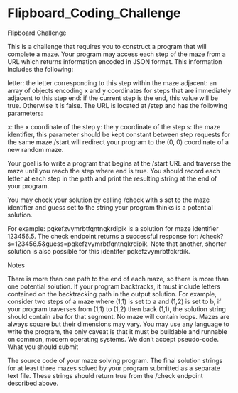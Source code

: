 Flipboard_Coding_Challenge
==========================

Flipboard Challenge

This is a challenge that requires you to construct a program that will complete a maze. Your program may access each step of the maze from a URL which returns information encoded in JSON format. This information includes the following:

letter: the letter corresponding to this step within the maze
adjacent: an array of objects encoding x and y coordinates for steps that are immediately adjacent to this step
end: if the current step is the end, this value will be true. Otherwise it is false.
The URL is located at /step and has the following parameters:

x: the x coordinate of the step
y: the y coordinate of the step
s: the maze identifier, this parameter should be kept constant between step requests for the same maze
/start will redirect your program to the (0, 0) coordinate of a new random maze.

Your goal is to write a program that begins at the /start URL and traverse the maze until you reach the step where end is true. You should record each letter at each step in the path and print the resulting string at the end of your program.

You may check your solution by calling /check with s set to the maze identifier and guess set to the string your program thinks is a potential solution.

For example: pqkefzvymrbtfqntnqkrdipik is a solution for maze identifier 123456.5. The check endpoint returns a successful response for: /check?s=123456.5&guess=pqkefzvymrbtfqntnqkrdipik. Note that another, shorter solution is also possible for this identifer pqkefzvymrbtfqkrdik.

Notes

There is more than one path to the end of each maze, so there is more than one potential solution.
If your program backtracks, it must include letters contained on the backtracking path in the output solution. For example, consider two steps of a maze where (1,1) is set to a and (1,2) is set to b, if your program traverses from (1,1) to (1,2) then back (1,1), the solution string should contain aba for that segment.
No maze will contain loops.
Mazes are always square but their dimensions may vary.
You may use any language to write the program, the only caveat is that it must be buildable and runnable on common, modern operating systems. We don’t accept pseudo-code.
What you should submit

The source code of your maze solving program.
The final solution strings for at least three mazes solved by your program submitted as a separate text file. These strings should return true from the /check endpoint described above.
